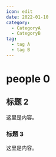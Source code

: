 ```yaml
---
icon: edit
date: 2022-01-10
category:
  - CategoryA
  - CategoryB
tag:
  - tag A
  - tag B
---
```


# people 0

## 标题 2

这里是内容。

### 标题 3

这里是内容。
